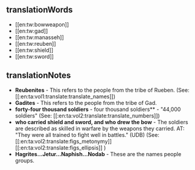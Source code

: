 ## translationWords

* [[en:tw:bowweapon]]
* [[en:tw:gad]]
* [[en:tw:manasseh]]
* [[en:tw:reuben]]
* [[en:tw:shield]]
* [[en:tw:sword]]

## translationNotes

* **Reubenites** - This refers to the people from the tribe of Rueben. (See: [[:en:ta:vol1:translate:translate_names]])
* **Gadites** - This refers to the people from the tribe of Gad.
* **forty-four thousand soldiers** - four thousand soldiers**  - "44,000 soldiers" (See: [[:en:ta:vol2:translate:translate_numbers]])
* **who carried shield and sword, and who drew the bow** - The soldiers are described as skilled in warfare by the weapons they carried. AT: "They were all trained to fight well in battles." (UDB) (See: [[:en:ta:vol2:translate:figs_metonymy]][[:en:ta:vol2:translate:figs_ellipsis]] )
* **Hagrites…Jetur…Naphish…Nodab** - These are the names people groups.
